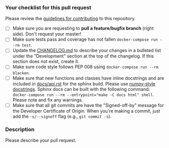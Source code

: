 ### Your checklist for this pull request

Please review the [guidelines for contributing](../CONTRIBUTING.md) to this repository.

- [ ] Make sure you are requesting to **pull a feature/bugfix branch** (right side). Don't request your master!
- [ ] Make sure tests pass and coverage has not fallen `docker-compose run --rm test`.
- [ ] Update the [CHANGELOG.md](../CHANGELOG.md) to describe your changes in a bulleted list under the "Development" section at the top of the changelog. If this section does not exist, create it.
- [ ] Make sure code style follows PEP 008 using `docker-compose run --rm blacken`.
- [ ] Make sure that new functions and classes have inline docstrings and are
  included in [docs/api.rst](../docs/api.rst) for the sphinx build. Please use [numpy-style docstrings](https://www.sphinx-doc.org/en/master/usage/extensions/napoleon.html#google-vs-numpy).
  Sphinx docs can be built with the following command: `docker-compose run --rm --entrypoint="make -C docs html" shell`. Please note and fix any warnings.
- [ ] Make sure that all git commits are have the "Signed-off-by" message for
  the Developer Certificate of Origin. When you're making a commit, just add
  the `-s/--signoff` flag (e.g., `git commit -s`).

### Description

Please describe your pull request.
